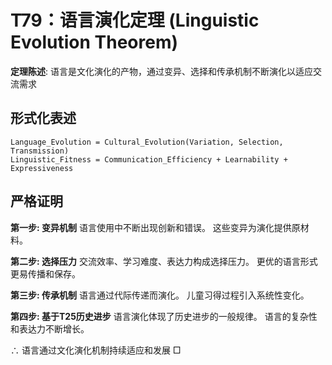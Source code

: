 # T79：语言演化定理 (Linguistic Evolution Theorem)

**定理陈述**: 语言是文化演化的产物，通过变异、选择和传承机制不断演化以适应交流需求

## 形式化表述
```
Language_Evolution = Cultural_Evolution(Variation, Selection, Transmission)
Linguistic_Fitness = Communication_Efficiency + Learnability + Expressiveness
```

## 严格证明

**第一步: 变异机制**
语言使用中不断出现创新和错误。
这些变异为演化提供原材料。

**第二步: 选择压力**
交流效率、学习难度、表达力构成选择压力。
更优的语言形式更易传播和保存。

**第三步: 传承机制**
语言通过代际传递而演化。
儿童习得过程引入系统性变化。

**第四步: 基于T25历史进步**
语言演化体现了历史进步的一般规律。
语言的复杂性和表达力不断增长。

∴ 语言通过文化演化机制持续适应和发展 □